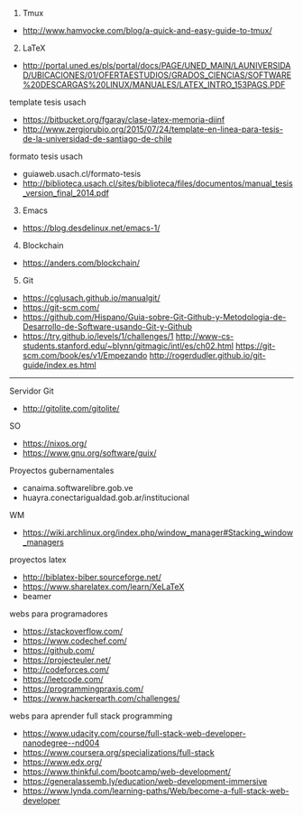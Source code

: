 1) Tmux

- http://www.hamvocke.com/blog/a-quick-and-easy-guide-to-tmux/

2) LaTeX

- http://portal.uned.es/pls/portal/docs/PAGE/UNED_MAIN/LAUNIVERSIDAD/UBICACIONES/01/OFERTAESTUDIOS/GRADOS_CIENCIAS/SOFTWARE%20DESCARGAS%20LINUX/MANUALES/LATEX_INTRO_153PAGS.PDF

template tesis usach
- https://bitbucket.org/fgaray/clase-latex-memoria-diinf
- http://www.zergiorubio.org/2015/07/24/template-en-linea-para-tesis-de-la-universidad-de-santiago-de-chile

formato tesis usach
- guiaweb.usach.cl/formato-tesis
- http://biblioteca.usach.cl/sites/biblioteca/files/documentos/manual_tesis_version_final_2014.pdf

3) Emacs

- https://blog.desdelinux.net/emacs-1/

4) Blockchain

- https://anders.com/blockchain/

5) Git
- https://cglusach.github.io/manualgit/
- https://git-scm.com/
- https://github.com/Hispano/Guia-sobre-Git-Github-y-Metodologia-de-Desarrollo-de-Software-usando-Git-y-Github
- https://try.github.io/levels/1/challenges/1
http://www-cs-students.stanford.edu/~blynn/gitmagic/intl/es/ch02.html
https://git-scm.com/book/es/v1/Empezando
http://rogerdudler.github.io/git-guide/index.es.html


---------------
Servidor Git
- http://gitolite.com/gitolite/


SO
- https://nixos.org/
- https://www.gnu.org/software/guix/

Proyectos gubernamentales
- canaima.softwarelibre.gob.ve
- huayra.conectarigualdad.gob.ar/institucional

WM
- https://wiki.archlinux.org/index.php/window_manager#Stacking_window_managers

proyectos latex
- http://biblatex-biber.sourceforge.net/
- https://www.sharelatex.com/learn/XeLaTeX
- beamer

webs para programadores
- https://stackoverflow.com/
- https://www.codechef.com/
- https://github.com/
- https://projecteuler.net/
- http://codeforces.com/
- https://leetcode.com/
- https://programmingpraxis.com/
- https://www.hackerearth.com/challenges/

webs para aprender full stack programming
- https://www.udacity.com/course/full-stack-web-developer-nanodegree--nd004
- https://www.coursera.org/specializations/full-stack
- https://www.edx.org/
- https://www.thinkful.com/bootcamp/web-development/
- https://generalassemb.ly/education/web-development-immersive
- https://www.lynda.com/learning-paths/Web/become-a-full-stack-web-developer
